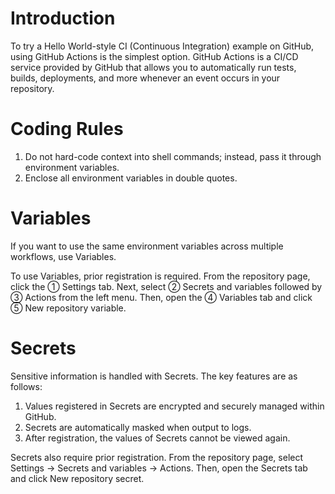 # Introduction
To try a Hello World-style CI (Continuous Integration) example on GitHub, using GitHub Actions is the simplest option. GitHub Actions is a CI/CD service provided by GitHub that allows you to automatically run tests, builds, deployments, and more whenever an event occurs in your repository.

# Coding Rules
1. Do not hard-code context into shell commands; instead, pass it through environment variables.
2. Enclose all environment variables in double quotes.

# Variables
If you want to use the same environment variables across multiple workflows, use Variables.

To use Variables, prior registration is required. From the repository page, click the ① Settings tab. Next, select ② Secrets and variables followed by ③ Actions from the left menu. Then, open the ④ Variables tab and click ⑤ New repository variable.

# Secrets
Sensitive information is handled with Secrets. The key features are as follows:

1. Values registered in Secrets are encrypted and securely managed within GitHub.
2. Secrets are automatically masked when output to logs.
3. After registration, the values of Secrets cannot be viewed again.

Secrets also require prior registration. From the repository page, select Settings -> Secrets and variables -> Actions. Then, open the Secrets tab and click New repository secret.

